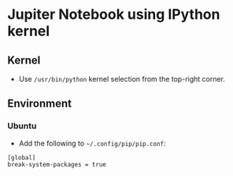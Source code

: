 # Jupiter Notebook using IPython kernel

## Kernel

- Use `/usr/bin/python` kernel selection from the top-right corner.

## Environment

### Ubuntu

- Add the following to `~/.config/pip/pip.conf`:

```
[global]
break-system-packages = true
```
